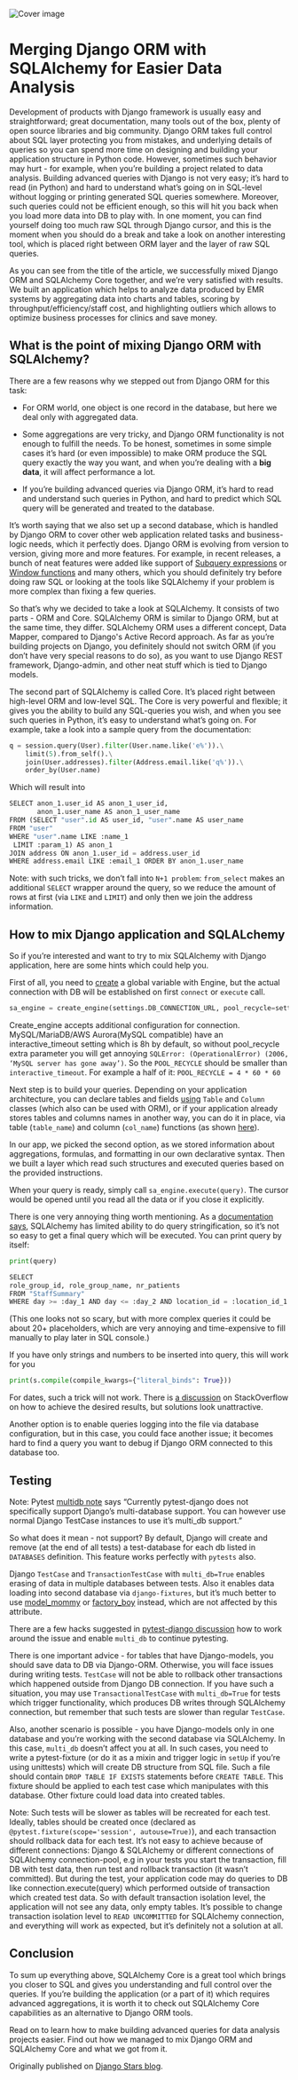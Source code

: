 ![Cover image](images/a0ngpwycmxttdxqvyyz4.png)
# Merging  Django ORM with SQLAlchemy for Easier Data Analysis
Development of products with Django framework is usually easy and straightforward; great documentation, many tools out of the box, plenty of open source libraries and big community. Django ORM takes full control about SQL layer protecting you from mistakes, and underlying details of queries so you can spend more time on designing and building your application structure in Python code. However, sometimes such behavior may hurt - for example, when you’re building a project related to data analysis. Building advanced queries with Django is not very easy; it’s hard to read (in Python) and hard to understand what’s going on in SQL-level without logging or printing generated SQL queries somewhere. Moreover, such queries could not be efficient enough, so this will hit you back when you load more data into DB to play with. In one moment, you can find yourself doing too much raw SQL through Django cursor, and this is the moment when you should do a break and take a look on another interesting tool, which is placed right between ORM layer and the layer of raw SQL queries.

As you can see from the title of the article, we successfully mixed Django ORM and SQLAlchemy Core together, and we’re very satisfied with results. We built an application which helps to analyze data produced by EMR systems by aggregating data into charts and tables, scoring by throughput/efficiency/staff cost, and highlighting outliers which allows to optimize business processes for clinics and save money.

## What is the point of mixing Django ORM with SQLAlchemy?

There are a few reasons why we stepped out from Django ORM for this task:

* For ORM world, one object is one record in the database, but here we deal only with aggregated data.

* Some aggregations are very tricky, and Django ORM functionality is not enough to fulfill the needs. To be honest, sometimes in some simple cases it’s hard (or even impossible) to make ORM produce the SQL query exactly the way you want, and when you’re dealing with a **big data**, it will affect performance a lot.

* If you’re building advanced queries via Django ORM, it’s hard to read and understand such queries in Python, and hard to predict which SQL query will be generated and treated to the database.

It’s worth saying that we also set up a second database, which is handled by Django ORM to cover other web application related tasks and business-logic needs, which it perfectly does. Django ORM is evolving from version to version, giving more and more features. For example, in recent releases, a bunch of neat features were added like support of [Subquery expressions](https://docs.djangoproject.com/en/1.11/ref/models/expressions/#subquery-expressions) or [Window functions](https://docs.djangoproject.com/en/2.1/ref/models/database-functions/#window-functions) and many others, which you should definitely try before doing raw SQL or looking at the tools like SQLAlchemy if your problem is more complex than fixing a few queries.

So that’s why we decided to take a look at SQLAlchemy. It consists of two parts - ORM and Core. SQLAlchemy ORM is similar to Django ORM, but at the same time, they differ. SQLAlchemy ORM uses a different concept, Data Mapper, compared to Django's Active Record approach. As far as you’re building projects on Django, you definitely should not switch ORM (if you don’t have very special reasons to do so), as you want to use Django REST framework, Django-admin, and other neat stuff which is tied to Django models.

The second part of SQLAlchemy is called Core. It’s placed right between high-level ORM and low-level SQL. The Core is very powerful and flexible; it gives you the ability to build any SQL-queries you wish, and when you see such queries in Python, it’s easy to understand what’s going on. For example, take a look into a sample query from the documentation:

```  python
q = session.query(User).filter(User.name.like('e%')).\
    limit(5).from_self().\
    join(User.addresses).filter(Address.email.like('q%')).\
    order_by(User.name)
```

Which will result into 

```python
SELECT anon_1.user_id AS anon_1_user_id,
       anon_1.user_name AS anon_1_user_name
FROM (SELECT "user".id AS user_id, "user".name AS user_name
FROM "user"
WHERE "user".name LIKE :name_1
 LIMIT :param_1) AS anon_1
JOIN address ON anon_1.user_id = address.user_id
WHERE address.email LIKE :email_1 ORDER BY anon_1.user_name
```

Note: with such tricks, we don’t fall into `N+1 problem`: `from_select` makes an additional `SELECT` wrapper around the query, so we reduce the amount of rows at first (via `LIKE` and `LIMIT`) and only then we join the address information.

## How to mix Django application and SQLALchemy

So if you’re interested and want to try to mix SQLAlchemy with Django application, here are some hints which could help you.

First of all, you need to [create](http://docs.sqlalchemy.org/en/latest/core/engines.html#engine-configuration) a global variable with Engine, but the actual connection with DB will be established on first `connect` or `execute` call.

```python
sa_engine = create_engine(settings.DB_CONNECTION_URL, pool_recycle=settings.POOL_RECYCLE)
```

Create_engine accepts additional configuration for connection. MySQL/MariaDB/AWS Aurora(MySQL compatible) have an interactive_timeout setting which is 8h by default, so without pool_recycle extra parameter you will get annoying `SQLError: (OperationalError) (2006, ‘MySQL server has gone away’)`. So the `POOL_RECYCLE` should be smaller than `interactive_timeout`. For example a half of it: `POOL_RECYCLE = 4 * 60 * 60`

Next step is to build your queries. Depending on your application architecture, you can declare tables and fields [using](http://docs.sqlalchemy.org/en/latest/core/metadata.html) `Table` and `Column` classes (which also can be used with ORM), or if your application already stores tables and columns names in another way, you can do it in place, via table (`table_name`) and column (`col_name`) functions (as shown [here](http://docs.sqlalchemy.org/en/latest/core/selectable.html#sqlalchemy.sql.expression.table)).

In our app, we picked the second option, as we stored information about aggregations, formulas, and formatting in our own declarative syntax. Then we built a layer which read such structures and executed queries based on the provided instructions.

When your query is ready, simply call `sa_engine.execute(query)`. The cursor would be opened until you read all the data or if you close it explicitly.

There is one very annoying thing worth mentioning. As a [documentation says](http://docs.sqlalchemy.org/en/latest/faq/sqlexpressions.html#how-do-i-render-sql-expressions-as-strings-possibly-with-bound-parameters-inlined), SQLAlchemy has limited ability to do query stringification, so it’s not so easy to get a final query which will be executed. You can print query by itself:

```python
print(query)

SELECT 
role_group_id, role_group_name, nr_patients 
FROM "StaffSummary"
WHERE day >= :day_1 AND day <= :day_2 AND location_id = :location_id_1 AND service_id = :service_id_1
```

(This one looks not so scary, but with more complex queries it could be about 20+ placeholders, which are very annoying and time-expensive to fill manually to play later in SQL console.)

If you have only strings and numbers to be inserted into query, this will work for you 

```python
print(s.compile(compile_kwargs={"literal_binds": True}))
```

For dates, such a trick will not work. There is [a discussion](https://stackoverflow.com/questions/5631078/sqlalchemy-print-the-actual-query) on StackOverflow on how to achieve the desired results, but solutions look unattractive. 

Another option is to enable queries logging into the file via database configuration, but in this case, you could face another issue; it becomes hard to find a query you want to debug if Django ORM connected to this database too.

## Testing  

Note: Pytest [multidb note](http://pytest-django.readthedocs.io/en/latest/database.html#tests-requiring-multiple-databases) says “Currently pytest-django does not specifically support Django’s multi-database support. You can however use normal Django TestCase instances to use it’s multi_db support.”

So what does it mean - not support? By default, Django will create and remove (at the end of all tests) a test-database for each db listed in `DATABASES` definition. This feature works perfectly with `pytests` also.

Django `TestCase` and `TransactionTestCase` with `multi_db=True` enables erasing of data in multiple databases between tests. Also it enables data loading into second database via `django-fixtures`, but it’s much better to use [model_mommy](https://model-mommy.readthedocs.io/en/latest/basic_usage.html) or [factory_boy](https://model-mommy.readthedocs.io/en/latest/basic_usage.html)  instead, which are not affected by this attribute. 

There are a few hacks suggested in [pytest-django discussion](https://github.com/pytest-dev/pytest-django/issues/76) how to work around the issue and enable `multi_db` to continue pytesting. 

There is one important advice - for tables that have Django-models, you should save data to DB via Django-ORM. Otherwise, you will face issues during writing tests. `TestCase` will not be able to rollback other transactions which happened outside from Django DB connection. If you have such a situation, you may use `TransactionalTestCase` with `multi_db=True` for tests which trigger functionality, which produces DB writes through SQLAlchemy connection, but remember that such tests are slower than regular `TestCase`.

Also, another scenario is possible - you have Django-models only in one database and you’re working with the second database via SQLAlchemy. In this case, `multi_db` doesn’t affect you at all. In such cases, you need to write a pytest-fixture (or do it as a mixin and trigger logic in `setUp` if you’re using unittests) which will create DB structure from SQL file. Such a file should contain `DROP TABLE IF EXISTS` statements before `CREATE TABLE`. This fixture should be applied to each test case which manipulates with this database. Other fixture could load data into created tables. 

Note: Such tests will be slower as tables will be recreated for each test. Ideally, tables should be created once (declared as `@pytest.fixture(scope='session', autouse=True)`), and each transaction should rollback data for each test. It’s not easy to achieve because of different connections: Django & SQLAlchemy or different connections of SQLAlchemy connection-pool, e.g in your tests you start the transaction, fill DB with test data, then run test and rollback transaction (it wasn’t committed). But during the test, your application code may do queries to DB like connection.execute(query) which performed outside of transaction which created test data. So with default transaction isolation level, the application will not see any data, only empty tables. It’s possible to change transaction isolation level to `READ UNCOMMITTED` for SQLAlchemy connection, and everything will work as expected, but it’s definitely not a solution at all. 

## Conclusion 

To sum up everything above, SQLAlchemy Core is a great tool which brings you closer to SQL and gives you understanding and full control over the queries. If you’re building the application (or a part of it) which requires advanced aggregations, it is worth it to check out SQLAlchemy Core capabilities as an alternative to Django ORM tools. 

Read on to learn how to make building advanced queries for data analysis projects easier. Find out how we managed to mix Django ORM and SQLAlchemy Core and what we got from it.

Originally published on [Django Stars blog](https://djangostars.com/blog/merging-django-orm-with-sqlalchemy-for-easier-data-analysis/). 
